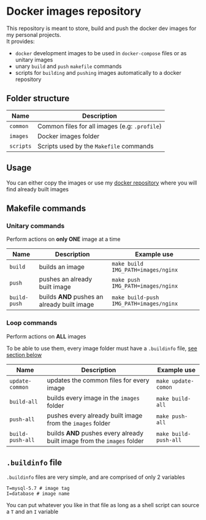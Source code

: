 # Docker images repository

This repository is meant to store, build and push the docker dev images for my personal projects.  
It provides:
- `docker` development images to be used in `docker-compose` files or as unitary images
- unary `build` and `push` `makefile` commands 
- scripts for `building` and `pushing` images automatically to a docker repository 

## Folder structure
| Name | Description |
|------|-------------|
| `common` | Common files for all images (e.g: `.profile`) |
| `images` | Docker images folder |
| `scripts` | Scripts used by the `Makefile` commands |

## Usage
You can either copy the images or use my [docker repository](https://hub.docker.com/u/titiyoyo) where you will find already built images

## Makefile commands

### Unitary commands
Perform actions on **only ONE** image at a time 

| Name | Description | Example use |
|------|-------------|-------------|
| `build` | builds an image | `make build IMG_PATH=images/nginx` |
| `push` | pushes an already built image | `make push IMG_PATH=images/nginx` |
| `build-push` | builds **AND** pushes an already built image | `make build-push IMG_PATH=images/nginx` |

### Loop commands
Perform actions on **ALL** images

To be able to use them, every image folder must have a `.buildinfo` file, [see section below](#buildinfo)

| Name | Description | Example use |
|------|-------------|-------------|
| `update-common` | updates the common files for every image | `make update-comon` |  
| `build-all` | builds every image in the `images` folder | `make build-all` |
| `push-all` | pushes every already built image from the `images` folder | `make push-all` |
| `build-push-all` | builds **AND** pushes every already built image from the `images` folder | `make build-push-all` |

## <a id="buildinfo"></a> `.buildinfo` file
`.buildinfo` files are very simple, and are comprised of only 2 variables
```shell
T=mysql-5.7 # image tag
I=database # image name
```
You can put whatever you like in that file as long as a shell script can source a `T` and an `I` variable
